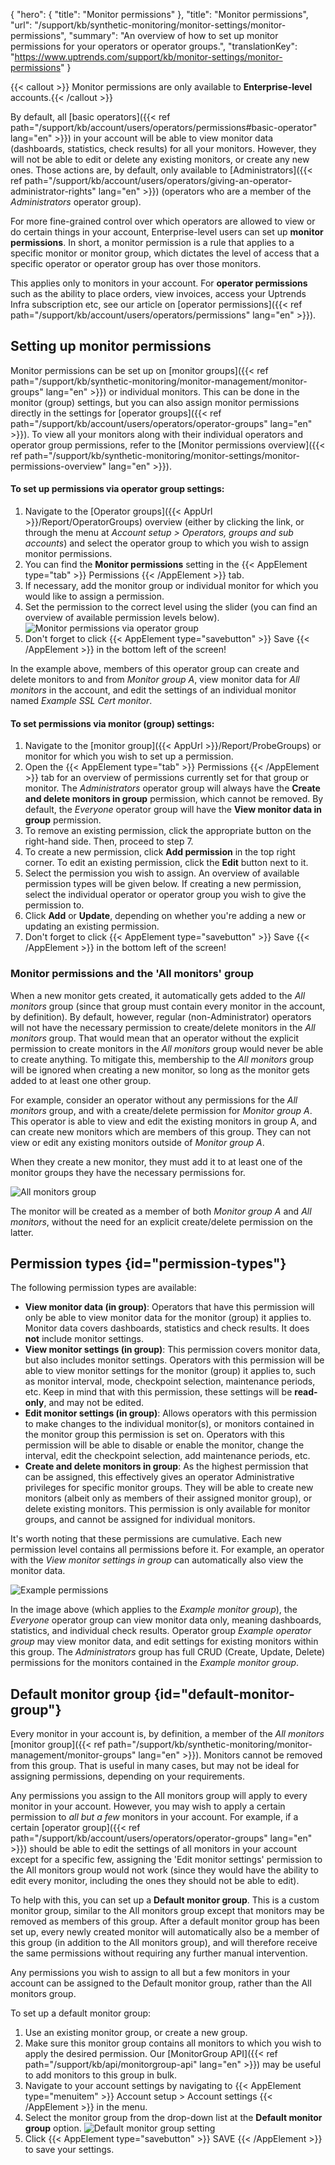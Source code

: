 {
  "hero": {
    "title": "Monitor permissions"
  },
  "title": "Monitor permissions",
  "url": "/support/kb/synthetic-monitoring/monitor-settings/monitor-permissions",
  "summary": "An overview of how to set up monitor permissions for your operators or operator groups.",
  "translationKey": "https://www.uptrends.com/support/kb/monitor-settings/monitor-permissions"
}

{{< callout >}} Monitor permissions are only available to **Enterprise-level** accounts.{{< /callout >}}

By default, all [basic operators]({{< ref path="/support/kb/account/users/operators/permissions#basic-operator" lang="en" >}}) in your account will be able to view monitor data (dashboards, statistics, check results) for all your monitors. However, they will not be able to edit or delete any existing monitors, or create any new ones. Those actions are, by default, only available to [Administrators]({{< ref path="/support/kb/account/users/operators/giving-an-operator-administrator-rights" lang="en" >}}) (operators who are a member of the *Administrators* operator group). 

For more fine-grained control over which operators are allowed to view or do certain things in your account, Enterprise-level users can set up **monitor permissions**. In short, a monitor permission is a rule that applies to a specific monitor or monitor group, which dictates the level of access that a specific operator or operator group has over those monitors. 

This applies only to monitors in your account. For **operator permissions** such as the ability to place orders, view invoices, access your Uptrends Infra subscription etc, see our article on [operator permissions]({{< ref path="/support/kb/account/users/operators/permissions" lang="en" >}}). 

## Setting up monitor permissions

Monitor permissions can be set up on [monitor groups]({{< ref path="/support/kb/synthetic-monitoring/monitor-management/monitor-groups" lang="en" >}}) or individual monitors. This can be done in the monitor (group) settings, but you can also assign monitor permissions directly in the settings for [operator groups]({{< ref path="/support/kb/account/users/operators/operator-groups" lang="en" >}}). To view all your monitors along with their individual operators and operator group permissions, refer to the [Monitor permissions overview]({{< ref path="/support/kb/synthetic-monitoring/monitor-settings/monitor-permissions-overview" lang="en" >}}).

#### To set up permissions via operator group settings:

1. Navigate to the [Operator groups]({{< AppUrl >}}/Report/OperatorGroups) overview (either by clicking the link, or through the menu at *Account setup > Operators, groups and sub accounts*) and select the operator group to which you wish to assign monitor permissions.
2. You can find the **Monitor permissions** setting in the {{< AppElement type="tab" >}} Permissions {{< /AppElement >}} tab. 
3. If necessary, add the monitor group or individual monitor for which you would like to assign a permission.
4. Set the permission to the correct level using the slider (you can find an overview of available permission levels below).
![Monitor permissions via operator group](/img/content/scr-operator-group-monitor-permissions.min.png)
5. Don't forget to click {{< AppElement type="savebutton" >}} Save {{< /AppElement >}} in the bottom left of the screen!

In the example above, members of this operator group can create and delete monitors to and from *Monitor group A*, view monitor data for *All monitors* in the account, and edit the settings of an individual monitor named *Example SSL Cert monitor*.

#### To set permissions via monitor (group) settings:

1. Navigate to the [monitor group]({{< AppUrl >}}/Report/ProbeGroups) or monitor for which you wish to set up a permission.
2. Open the {{< AppElement type="tab" >}} Permissions {{< /AppElement >}} tab for an overview of permissions currently set for that group or monitor. The *Administrators* operator group will always have the **Create and delete monitors in group** permission, which cannot be removed. By default, the *Everyone* operator group will have the **View monitor data in group** permission.
3. To remove an existing permission, click the appropriate button on the right-hand side. Then, proceed to step 7. 
4. To create a new permission, click **Add permission** in the top right corner. To edit an existing permission, click the **Edit** button next to it. 
5. Select the permission you wish to assign. An overview of available permission types will be given below. If creating a new permission, select the individual operator or operator group you wish to give the permission to. 
6. Click **Add** or **Update**, depending on whether you're adding a new or updating an existing permission.
7. Don't forget to click {{< AppElement type="savebutton" >}} Save {{< /AppElement >}} in the bottom left of the screen!

### Monitor permissions and the 'All monitors' group

When a new monitor gets created, it automatically gets added to the *All monitors* group (since that group must contain every monitor in the account, by definition). By default, however, regular (non-Administrator) operators will not have the necessary permission to create/delete monitors in the *All monitors* group. That would mean that an operator without the explicit permission to create monitors in the *All monitors* group would never be able to create anything. To mitigate this, membership to the *All monitors* group will be ignored when creating a new monitor, so long as the monitor gets added to at least one other group. 

For example, consider an operator without any permissions for the *All monitors* group, and with a create/delete permission for *Monitor group A*. This operator is able to view and edit the existing monitors in group A, and can create new monitors which are members of this group. They can not view or edit any existing monitors outside of *Monitor group A*. 

When they create a new monitor, they must add it to at least one of the monitor groups they have the necessary permissions for. 

![All monitors group](/img/content/scr-monitor-permissions-all-mons-group.min.png)

The monitor will be created as a member of both *Monitor group A* and *All monitors*, without the need for an explicit create/delete permission on the latter.

## Permission types {id="permission-types"}

The following permission types are available:

- **View monitor data (in group)**: Operators that have this permission will only be able to view monitor data for the monitor (group) it applies to. Monitor data covers dashboards, statistics and check results. It does **not** include monitor settings.
- **View monitor settings (in group)**: This permission covers monitor data, but also includes monitor settings. Operators with this permission will be able to view monitor settings for the monitor (group) it applies to, such as monitor interval, mode, checkpoint selection, maintenance periods, etc. Keep in mind that with this permission, these settings will be **read-only**, and may not be edited.
- **Edit monitor settings (in group)**: Allows operators with this permission to make changes to the individual monitor(s), or monitors contained in the monitor group this permission is set on. Operators with this permission will be able to disable or enable the monitor, change the interval, edit the checkpoint selection, add maintenance periods, etc. 
- **Create and delete monitors in group**: As the highest permission that can be assigned, this effectively gives an operator Administrative privileges for specific monitor groups. They will be able to create new monitors (albeit only as members of their assigned monitor group), or delete existing monitors. This permission is only available for monitor groups, and cannot be assigned for individual monitors. 

It's worth noting that these permissions are cumulative. Each new permission level contains all permissions before it. For example, an operator with the *View monitor settings in group* can automatically also view the monitor data. 

![Example permissions](/img/content/scr-permissions-example.min.png)

In the image above (which applies to the *Example monitor group*), the *Everyone* operator group can view monitor data only, meaning dashboards, statistics, and individual check results. Operator group *Example operator group* may view monitor data, and edit settings for existing monitors within this group. The *Administrators* group has full CRUD (Create, Update, Delete) permissions for the monitors contained in the *Example monitor group*. 

## Default monitor group {id="default-monitor-group"}

Every monitor in your account is, by definition, a member of the *All monitors* [monitor group]({{< ref path="/support/kb/synthetic-monitoring/monitor-management/monitor-groups" lang="en" >}}). Monitors cannot be removed from this group. That is useful in many cases, but may not be ideal for assigning permissions, depending on your requirements. 

Any permissions you assign to the All monitors group will apply to every monitor in your account. However, you may wish to apply a certain permission to *all but a few* monitors in your account. For example, if a certain [operator group]({{< ref path="/support/kb/account/users/operators/operator-groups" lang="en" >}}) should be able to edit the settings of all monitors in your account except for a specific few, assigning the 'Edit monitor settings' permission to the All monitors group would not work (since they would have the ability to edit every monitor, including the ones they should not be able to edit). 

To help with this, you can set up a **Default monitor group**. This is a custom monitor group, similar to the All monitors group except that monitors may be removed as members of this group. After a default monitor group has been set up, every newly created monitor will automatically also be a member of this group (in addition to the All monitors group), and will therefore receive the same permissions without requiring any further manual intervention. 

Any permissions you wish to assign to all but a few monitors in your account can be assigned to the Default monitor group, rather than the All monitors group. 

To set up a default monitor group:

1. Use an existing monitor group, or create a new group.
2. Make sure this monitor group contains all monitors to which you wish to apply the desired permission. Our [MonitorGroup API]({{< ref path="/support/kb/api/monitorgroup-api" lang="en" >}}) may be useful to add monitors to this group in bulk. 
3. Navigate to your account settings by navigating to {{< AppElement type="menuitem" >}} Account setup > Account settings {{< /AppElement >}} in the menu.
4. Select the monitor group from the drop-down list at the **Default monitor group** option.
![Default monitor group setting](/img/content/scr-default-monitor-group.min.png)
5. Click {{< AppElement type="savebutton" >}} SAVE {{< /AppElement >}} to save your settings.

